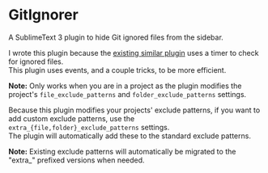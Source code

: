 # GitIgnorer

A SublimeText 3 plugin to hide Git ignored files from the sidebar.

I wrote this plugin because the [existing similar plugin][other] uses a timer to check for ignored files.  
This plugin uses events, and a couple tricks, to be more efficient.

**Note:** Only works when you are in a project as the plugin modifies the
project's `file_exclude_patterns` and `folder_exclude_patterns` settings.

Because this plugin modifies your projects' exclude patterns, if you want to add custom exclude patterns, use the `extra_{file,folder}_exclude_patterns` settings.  
The plugin will automatically add these to the standard exclude patterns.

**Note:** Existing exclude patterns will automatically be migrated to the "extra_" prefixed versions when needed.

[other]: https://github.com/ExplodingCabbage/sublime-gitignorer
